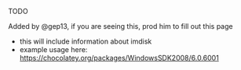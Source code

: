 TODO

Added by @gep13, if you are seeing this, prod him to fill out this page

* this will include information about imdisk
* example usage here: https://chocolatey.org/packages/WindowsSDK2008/6.0.6001